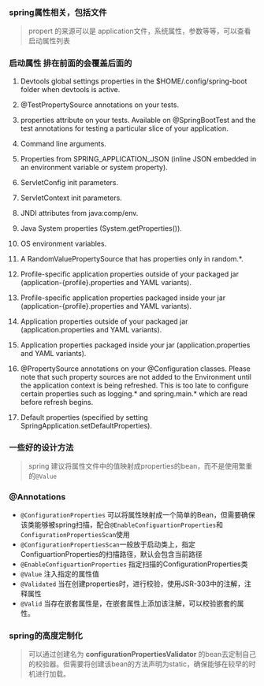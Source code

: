 ### spring属性相关，包括文件
> propert 的来源可以是 application文件，系统属性，参数等等，可以查看启动属性列表
### 启动属性 排在前面的会覆盖后面的
1. Devtools global settings properties in the $HOME/.config/spring-boot folder when devtools is active.

2. @TestPropertySource annotations on your tests.

3. properties attribute on your tests. Available on @SpringBootTest and the test annotations for testing a particular slice of your application.

4. Command line arguments.

5. Properties from SPRING_APPLICATION_JSON (inline JSON embedded in an environment variable or system property).

6. ServletConfig init parameters.

7. ServletContext init parameters.

8. JNDI attributes from java:comp/env.

9. Java System properties (System.getProperties()).

10. OS environment variables.

11. A RandomValuePropertySource that has properties only in random.*.

12. Profile-specific application properties outside of your packaged jar (application-{profile}.properties and YAML variants).

13. Profile-specific application properties packaged inside your jar (application-{profile}.properties and YAML variants).

14. Application properties outside of your packaged jar (application.properties and YAML variants).

15. Application properties packaged inside your jar (application.properties and YAML variants).

16. @PropertySource annotations on your @Configuration classes. Please note that such property sources are not added to the Environment until the application context is being refreshed. This is too late to configure certain properties such as logging.* and spring.main.* which are read before refresh begins.

17. Default properties (specified by setting SpringApplication.setDefaultProperties).

### 一些好的设计方法
> spring 建议将属性文件中的值映射成properties的bean，而不是使用繁重的`@Value`

### @Annotations
- `@ConfigurationProperties` 可以将属性映射成一个简单的Bean，但需要确保该类能够被spring扫描，配合`@EnableConfiguartionProperties`和`ConfigurationPropertiesScan`使用 <br>
- `@ConfigurationPropertiesScan`一般放于启动类上，指定ConfiguartionProperties的扫描路径，默认会包含当前路径 <br>
- `@EnableConfiguartionProperties` 指定扫描的ConfigurationProperties类 <br>
- `@Value` 注入指定的属性值 <br>
- `@Validated` 当在创建properties时，进行校验，使用JSR-303中的注解，注释属性
- `@Valid` 当存在嵌套属性是，在嵌套属性上添加该注解，可以校验嵌套的属性。

### spring的高度定制化
> 可以通过创建名为 **configurationPropertiesValidator** 的bean去定制自己的校验器。但需要将创建该bean的方法声明为static，确保能够在较早的时机进行加载。
